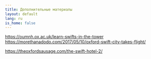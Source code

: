 ```yaml
---
title: Дополнительные материалы
layout: default
lang: ru
is_home: false
---
```



https://oumnh.ox.ac.uk/learn-swifts-in-the-tower
https://morethanadodo.com/2017/05/10/oxford-swift-city-takes-flight/


https://theoxfordsausage.com/the-swift-hotel-2/

